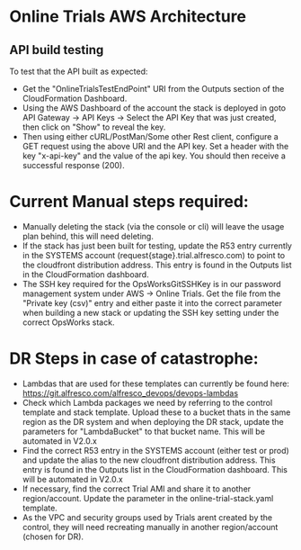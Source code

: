 # Online Trials AWS Architecture

## API build testing
To test that the API built as expected:

- Get the "OnlineTrialsTestEndPoint" URI from the Outputs section of the CloudFormation Dashboard.
- Using the AWS Dashboard of the account the stack is deployed in goto API Gateway -> API Keys -> Select the API Key that was just created, then click on "Show" to reveal the key.
- Then using either cURL/PostMan/Some other Rest client, configure a GET request using the above URI and the API key. Set a header with the key "x-api-key" and the value of the api key. You should then receive a successful response (200).

# Current Manual steps required:

- Manually deleting the stack (via the console or cli) will leave the usage plan behind, this will need deleting.
- If the stack has just been built for testing, update the R53 entry currently in the SYSTEMS account (request{stage}.trial.alfresco.com) to point to the cloudfront distribution address. This entry is found in the Outputs list in the CloudFormation dashboard.
- The SSH key required for the OpsWorksGitSSHKey is in our password management system under AWS -> Online Trials. Get the file from the "Private key (csv)" entry and either paste it into the correct parameter when building a new stack or updating the SSH key setting under the correct OpsWorks stack.

# DR Steps in case of catastrophe:

- Lambdas that are used for these templates can currently be found here: https://git.alfresco.com/alfresco_devops/devops-lambdas
- Check which Lambda packages we need by referring to the control template and stack template. Upload these to a bucket thats in the same region as the DR system and when deploying the DR stack, update the parameters for "LambdaBucket" to that bucket name. This will be automated in V2.0.x
- Find the correct R53 entry in the SYSTEMS account (either test or prod) and update the alias to the new cloudfront distribution address. This entry is found in the Outputs list in the CloudFormation dashboard. This will be automated in V2.0.x
- If necessary, find the correct Trial AMI and share it to another region/account. Update the parameter in the online-trial-stack.yaml template.
- As the VPC and security groups used by Trials arent created by the control, they will need recreating manually in another region/account (chosen for DR).
